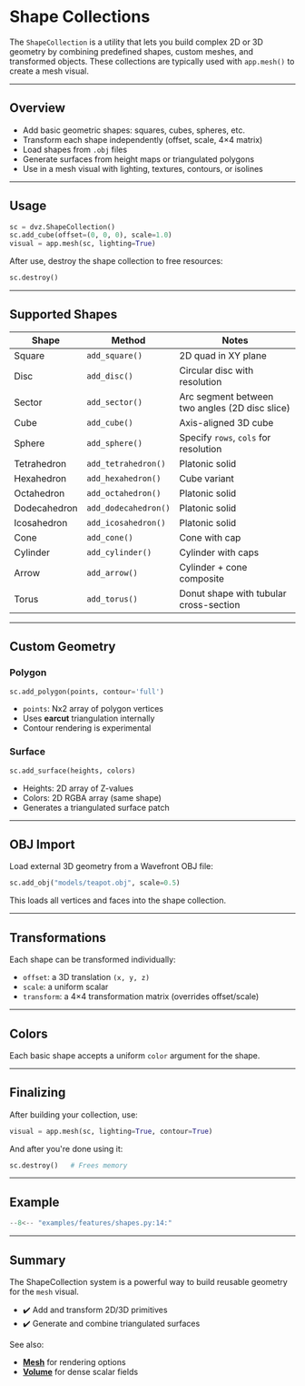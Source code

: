 # Shape Collections

The `ShapeCollection` is a utility that lets you build complex 2D or 3D geometry by combining predefined shapes, custom meshes, and transformed objects. These collections are typically used with `app.mesh()` to create a mesh visual.

---

## Overview

- Add basic geometric shapes: squares, cubes, spheres, etc.
- Transform each shape independently (offset, scale, 4×4 matrix)
- Load shapes from `.obj` files
- Generate surfaces from height maps or triangulated polygons
- Use in a mesh visual with lighting, textures, contours, or isolines

---

## Usage

```python
sc = dvz.ShapeCollection()
sc.add_cube(offset=(0, 0, 0), scale=1.0)
visual = app.mesh(sc, lighting=True)
```

After use, destroy the shape collection to free resources:

```python
sc.destroy()
```

---

## Supported Shapes

| Shape        | Method               | Notes                                 |
| ------------ | -------------------- | ------------------------------------- |
| Square       | `add_square()`       | 2D quad in XY plane                   |
| Disc         | `add_disc()`         | Circular disc with resolution         |
| Sector           | `add_sector()`      | Arc segment between two angles (2D disc slice) |
| Cube         | `add_cube()`         | Axis-aligned 3D cube                  |
| Sphere       | `add_sphere()`       | Specify `rows`, `cols` for resolution |
| Tetrahedron  | `add_tetrahedron()`  | Platonic solid                        |
| Hexahedron   | `add_hexahedron()`   | Cube variant                          |
| Octahedron   | `add_octahedron()`   | Platonic solid                        |
| Dodecahedron | `add_dodecahedron()` | Platonic solid                        |
| Icosahedron  | `add_icosahedron()`  | Platonic solid                        |
| Cone         | `add_cone()`         | Cone with cap                         |
| Cylinder     | `add_cylinder()`     | Cylinder with caps                    |
| Arrow        | `add_arrow()`        | Cylinder + cone composite             |
| Torus        | `add_torus()`        | Donut shape with tubular cross-section|


---

## Custom Geometry

### Polygon

```python
sc.add_polygon(points, contour='full')
```

* `points`: Nx2 array of polygon vertices
* Uses **earcut** triangulation internally
* Contour rendering is experimental

### Surface

```python
sc.add_surface(heights, colors)
```

* Heights: 2D array of Z-values
* Colors: 2D RGBA array (same shape)
* Generates a triangulated surface patch

---

## OBJ Import

Load external 3D geometry from a Wavefront OBJ file:

```python
sc.add_obj("models/teapot.obj", scale=0.5)
```

This loads all vertices and faces into the shape collection.

---

## Transformations

Each shape can be transformed individually:

* `offset`: a 3D translation `(x, y, z)`
* `scale`: a uniform scalar
* `transform`: a 4×4 transformation matrix (overrides offset/scale)

---

## Colors

Each basic shape accepts a uniform `color` argument for the shape.

---

## Finalizing

After building your collection, use:

```python
visual = app.mesh(sc, lighting=True, contour=True)
```

And after you're done using it:

```python
sc.destroy()   # Frees memory
```

---

## Example

```python
--8<-- "examples/features/shapes.py:14:"
```

---

## Summary

The ShapeCollection system is a powerful way to build reusable geometry for the `mesh` visual.

* ✔️ Add and transform 2D/3D primitives
* ✔️ Generate and combine triangulated surfaces

See also:

* [**Mesh**](../visuals/mesh.md) for rendering options
* [**Volume**](../visuals/volume.md) for dense scalar fields
